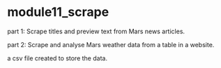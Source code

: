 # module11_scrape

part 1: Scrape titles and preview text from Mars news articles.

part 2: Scrape and analyse Mars weather data from a table in a website.

a csv file created to store the data.